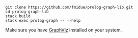 ```
git clone https://github.com/fmidue/prolog-graph-lib.git
cd prolog-graph-lib
stack build
stack exec prolog-graph -- --help
```
Make sure you have [GraphViz](https://graphviz.org/download/) installed on your system.